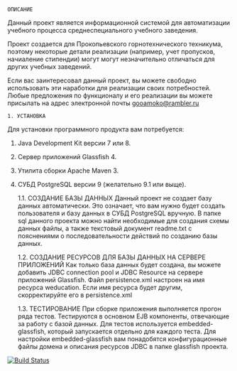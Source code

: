     ОПИСАНИЕ
Данный проект является информационной системой для автоматизации
учебного процесса среднеспециального учебного заведения.

Проект создается для Прокопьевского горнотехнического техникума, поэтому
некоторые детали реализации (например, учет пропусков, начиаление стипендии)
могут могут незначительно отличаться для других учебных заведений.

Если вас заинтересовал данный проект, вы можете свободно использовать эти
наработки для реализации своих потребностей. Любые предложения по функционалу
и его реализации вы можете присылать на адрес электронной почты gooamoko@rambler.ru


    1. УСТАНОВКА
Для установки программного продукта вам потребуется:
1. Java Development Kit версии 7 или 8.
2. Сервер приложений Glassfish 4.
3. Утилита сборки Apache Maven 3.
4. СУБД PostgreSQL версии 9 (желательно 9.1 или выще).


    1.1. СОЗДАНИЕ БАЗЫ ДАННЫХ
Данный проект не создает базу данных автоматически. Это означает, что вам нужно
будет создать пользователя и базу данных в СУБД PostgreSQL вручную.
В папке sql данного проекта можно найти необходимые для создания схемы данных
файлы, а также текстовый документ readme.txt с пояснениями о последовательности
действий по созданию базы данных.


    1.2. СОЗДАНИЕ РЕСУРСОВ ДЛЯ БАЗЫ ДАННЫХ НА СЕРВЕРЕ ПРИЛОЖЕНИЙ
Как только база данных будет создана, вы можете добавить JDBC connection pool
и JDBC Resource на сервере приложений Glassfish. Файл persistence.xml настроен на
имя ресурса weducation. Если имя ресурса будет другим, скорректируйте его
в persistence.xml


    1.3. ТЕСТИРОВАНИЕ
При сборке приложения выполняется прогон ряда тестов. Тестируются в основном
EJB компоненты, отвечающие за работу с базой данных. Для тестов используется
embedded-glassfish, который запускается отдельно для каждого теста.
Для настройки embedded-glassfish вам понадобятся конфигурационные файлы домена и
описания ресурсов JDBC в папке glassfish проекта.

[![Build Status](https://drone.io/github.com/pgtk/weducation/status.png)](https://drone.io/github.com/pgtk/weducation/latest)
